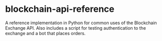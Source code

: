 # blockchain-api-reference

A reference implementation in Python for common uses of the Blockchain Exchange API. Also includes a script for testing authentication to the exchange and a bot that places orders.

